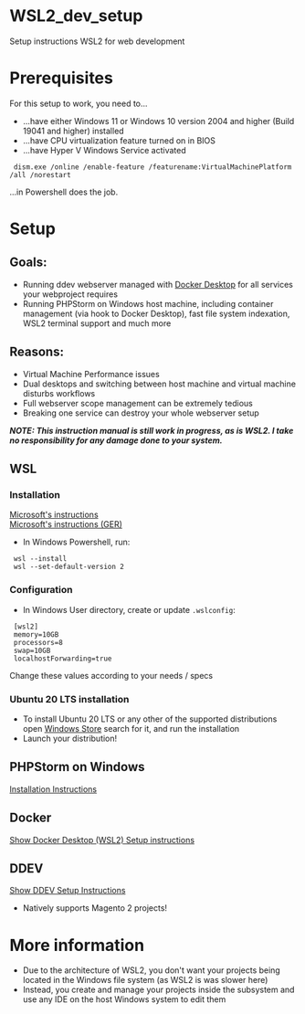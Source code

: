 # WSL2_dev_setup
Setup instructions WSL2 for web development

# Prerequisites
For this setup to work, you need to...
* ...have either Windows 11 or Windows 10 version 2004 and higher (Build 19041 and higher) installed
* ...have CPU virtualization feature turned on in BIOS
* ...have Hyper V Windows Service activated
 ```
  dism.exe /online /enable-feature /featurename:VirtualMachinePlatform /all /norestart
 ```
 ...in Powershell does the job.  

# Setup
## Goals:
  * Running ddev webserver managed with [Docker Desktop](https://www.docker.com/products/docker-desktop) for all services your webproject requires
  * Running PHPStorm on Windows host machine, including container management (via hook to Docker Desktop), fast file system indexation, WSL2 terminal support and much more
## Reasons:
  * Virtual Machine Performance issues
  * Dual desktops and switching between host machine and virtual machine disturbs workflows
  * Full webserver scope management can be extremely tedious
  * Breaking one service can destroy your whole webserver setup

**_NOTE: This instruction manual is still work in progress, as is WSL2. I take no responsibility for any damage done to your system._**
## WSL
### Installation
[Microsoft's instructions](https://docs.microsoft.com/en-us/windows/wsl/install-win10)  
[Microsoft's instructions (GER)](https://docs.microsoft.com/de-de/windows/wsl/install-win10)
* In Windows Powershell, run:
```
 wsl --install
 wsl --set-default-version 2
```
### Configuration
* In Windows User directory, create or update `.wslconfig`:  
```
 [wsl2]
 memory=10GB
 processors=8
 swap=10GB
 localhostForwarding=true
```
  Change these values according to your needs / specs
### Ubuntu 20 LTS installation
* To install Ubuntu 20 LTS or any other of the supported distributions open [Windows Store](https://aka.ms/wslstore) search for it, and run the installation
* Launch your distribution!
## PHPStorm on Windows
[Installation Instructions](https://www.jetbrains.com/help/phpstorm/installation-guide.html#standalone)  

## Docker
[Show Docker Desktop (WSL2) Setup instructions](https://github.com/Luc4G3r/WSL2_dev_setup/blob/main/Docker/DOCKER_SETUP.md)

## DDEV
[Show DDEV Setup Instructions](https://ddev.readthedocs.io/en/stable/)
* Natively supports Magento 2 projects!

# More information
* Due to the architecture of WSL2, you don't want your projects being located in the Windows file system (as WSL2 is was slower here)
* Instead, you create and manage your projects inside the subsystem and use any IDE on the host Windows system to edit them

